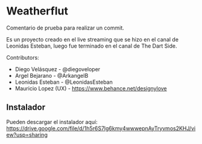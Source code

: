 # Weatherflut

Comentario de prueba para realizar un commit.

Es un proyecto creado en el live streaming que se hizo en el canal de Leonidas Esteban, luego fue terminado en el canal de The Dart Side.

Contributors:

- Diego Velásquez - @diegoveloper
- Argel Bejarano - @ArkangelB
- Leonidas Esteban - @LeonidasEsteban
- Mauricio Lopez (UX) - https://www.behance.net/designylove

## Instalador

Pueden descargar el instalador aquí: https://drive.google.com/file/d/1h5r6S7lg6kmy4wwwepnAyTryvmos2KHJ/view?usp=sharing
